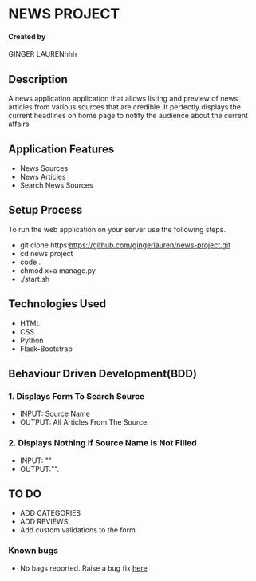# NEWS PROJECT

#### Created by 
   GINGER LAURENhhh

## Description
A news application application that allows listing and preview of news articles from various sources that are credible .It perfectly displays the  current headlines on home page to notify the audience about the current affairs.

## Application Features
* News Sources
* News Articles
* Search News Sources

## Setup Process
To run the web application on your server use the following steps.

*  git clone https:https://github.com/gingerlauren/news-project.git
*  cd news project
*  code .
*  chmod x+a manage.py
* ./start.sh

## Technologies Used

* HTML
* CSS
* Python
* Flask-Bootstrap


## Behaviour Driven Development(BDD)
### 1. Displays Form To Search Source
* INPUT: Source Name
* OUTPUT: All Articles From The Source.

### 2. Displays Nothing If Source Name Is  Not Filled
* INPUT: ""
* OUTPUT:"". 

## TO DO
* ADD CATEGORIES
* ADD REVIEWS
* Add custom validations to the form

### Known bugs
* No bags reported.
Raise a bug fix [here](https://github.com/gingerlauren/news-project.git)


